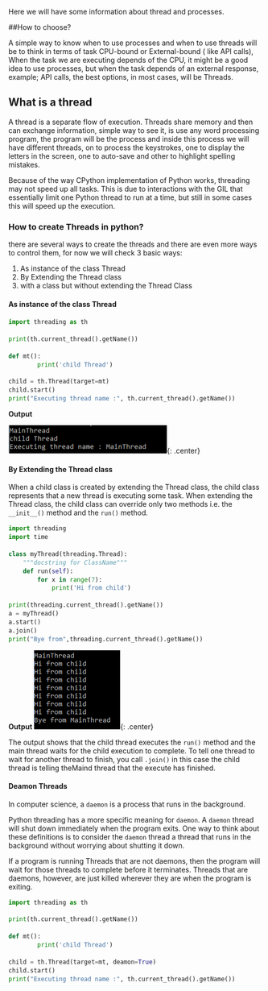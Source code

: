 Here we will have some information about thread and processes.

##How to choose?

A simple way to know when to use processes and when to use threads will be to think in terms of task CPU-bound or External-bound ( like API calls), When the task we are executing depends of the CPU, it might be a good idea to use processes, but when the task depends of an external response, example; API calls, the best options, in most cases, will be Threads.

## What is a thread 
A thread is a separate flow of execution. Threads share memory and then can exchange information, simple way to see it, is use any word processing program, the program will be the process and inside this process we will have different threads, on to process the keystrokes, one to display the letters in the screen, one to auto-save and other to highlight spelling mistakes.

Because of the way CPython implementation of Python works, threading may not speed up all tasks. This is due to interactions with the GIL that essentially limit one Python thread to run at a time, but still in some cases this will speed up the execution.

### How to create Threads in python?

there are several ways to create the threads and there are even more ways to control them, for now we will check 3 basic ways:

1. As instance of the class Thread
2. By Extending the Thread class
3. with a class but without extending the Thread Class

#### As instance of the class Thread

```python 
import threading as th

print(th.current_thread().getName())

def mt():
		print('child Thread')

child = th.Thread(target=mt)
child.start()
print("Executing thread name :", th.current_thread().getName())
``` 

**Output**

![thread_001.png](images/thread_001.png){: .center}

#### By Extending the Thread class

When a child class is created by extending the Thread class, the child class represents that a new thread is executing some task. When extending the Thread class, the child class can override only two methods i.e. the `__init__()` method and the `run()` method.

```python 
import threading
import time

class myThread(threading.Thread):
	"""docstring for ClassName"""
	def run(self):
		for x in range(7):
			print('Hi from child')

print(threading.current_thread().getName())
a = myThread()
a.start()
a.join()
print("Bye from",threading.current_thread().getName())
``` 

**Output**
![thread_001.png](images/thread_002.png){: .center}

The output shows that the child thread executes the `run()` method and the main thread waits for the child execution to complete. To tell one thread to wait for another thread to finish, you call `.join()` in this case the child thread is telling theMaind thread that the execute has finished.

#### Deamon Threads

In computer science, a `daemon` is a process that runs in the background.

Python threading has a more specific meaning for `daemon`. A `daemon` thread will shut down immediately when the program exits. One way to think about these definitions is to consider the `daemon` thread a thread that runs in the background without worrying about shutting it down.

If a program is running Threads that are not daemons, then the program will wait for those threads to complete before it terminates. Threads that are daemons, however, are just killed wherever they are when the program is exiting.

```python 
import threading as th

print(th.current_thread().getName())

def mt():
		print('child Thread')

child = th.Thread(target=mt, deamon=True)
child.start()
print("Executing thread name :", th.current_thread().getName())
``` 